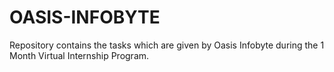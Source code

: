# OASIS-INFOBYTE
Repository contains the tasks which are given by Oasis Infobyte during the 1 Month Virtual Internship Program.
